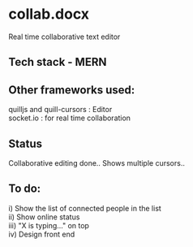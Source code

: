 # collab.docx
Real time collaborative text editor <br/>
## Tech stack - MERN <br/>
## Other frameworks used: <br/>
quilljs and quill-cursors : Editor <br/>
socket.io : for real time collaboration <br/>
## Status <br />
Collaborative editing done..
Shows multiple cursors..
## To do: <br />
i) Show the list of connected people in the list <br/>
ii) Show online status <br/>
iii) "X is typing..." on top <br/>
iv) Design front end

